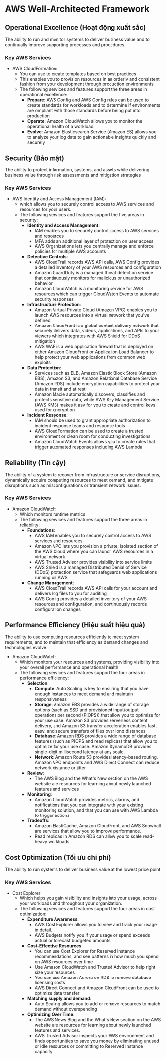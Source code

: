 # AWS Well-Architected Framework

## Operational Excellence (Hoạt động xuất sắc)

The ability to run and monitor systems to deliver
business value and to continually improve supporting
processes and procedures.

### Key AWS Services

- AWS CloudFormation:
  - You can use to create templates based on best practices
  - This enables you to provision resources in an orderly and consistent fashion from your development through production environments
  - The following services and features support the three areas in operational excellence:
    - __Prepare__: AWS Config and AWS Config rules can be used to create standards for workloads and to determine if environments are ompliant with those standards before being put into production
    - __Operate__: Amazon CloudWatch allows you to monitor the operational health of a workload
    - __Evolve__: Amazon Elasticsearch Service (Amazon ES) allows you to analyze your log data to gain actionable insights quickly and securely

## Security (Bảo mật)

The ability to protect information, systems, and assets
while delivering business value through risk assessments
and mitigation strategies

### Key AWS Services

- AWS Identity and Access Management (IAM):
  - which allows you to securely control access to AWS services and resources for your users.
  - The following services and features support the five areas in security:
    - __Identity and Access Management__:
      - IAM enables you to securely control access to AWS services and resources
      - MFA adds an additional layer of protection on user access
      - AWS Organizations lets you centrally manage and enforce policies for multiple AWS accounts
    - __Detective Controls__:
      - AWS CloudTrail records AWS API calls, AWS Config provides a detailed inventory of your AWS resources and configuration
      - Amazon GuardDuty is a managed threat detection service that continuously monitors for malicious or unauthorized behavior
      - Amazon CloudWatch is a monitoring service for AWS resources which can trigger CloudWatch Events to automate security responses
    - __Infrastructure Protection__:
      - Amazon Virtual Private Cloud (Amazon VPC) enables you to launch AWS resources into a virtual network that you've defined
      - Amazon CloudFront is a global content delivery network that securely delivers data, videos, applications, and APIs to your viewers which integrates with AWS Shield for DDoS mitigation
      - AWS WAF is a web application firewall that is deployed on either Amazon CloudFront or Application Load Balancer to help protect your web applications from common web exploits
    - __Data Protection__:
      - Services such as ELB, Amazon Elastic Block Store (Amazon EBS), Amazon S3, and Amazon Relational Database Service (Amazon RDS) include encryption capabilities to protect your data in transit and at rest
      - Amazon Macie automatically discovers, classifies and protects sensitive data, while AWS Key  Management Service (AWS KMS) makes it  asy for you to create and control keys used for encryption
    - __Incident Response__:
      - IAM should be used to grant appropriate authorization to incident response teams and response tools
      - AWS CloudFormation can be used to create a trusted environment or clean room for conducting investigations
      - Amazon CloudWatch Events allows you to create rules that trigger automated responses including AWS Lambda

## Reliability (Tin cậy)

The ability of a system to recover from infrastructure
or service disruptions, dynamically acquire computing
resources to meet demand, and mitigate disruptions
such as misconfigurations or transient network issues.

### Key AWS Services

- Amazon CloudWatch:
  - Which monitors runtime metrics
  - The following services and features support the three areas in reliability:
    - __Foundations__:
      - AWS IAM enables you to securely control access to AWS services and resources
      - Amazon VPC lets you provision a private, isolated section of the AWS Cloud where you can launch AWS resources in a virtual network
      - AWS Trusted Advisor provides visibility into service limits
      - AWS Shield is a managed Distributed Denial of Service (DDoS) protection service that safeguards web applications running on AWS 
    - __Change Management__:
      - AWS CloudTrail records AWS API calls for your account and delivers log files to you for auditing
      - AWS Config provides a detailed inventory of your AWS resources and configuration, and continuously records configuration changes

## Performance Efficiency (Hiệu suất hiệu quả)

The ability to use computing resources efficiently
to meet system requirements, and to maintain that
efficiency as demand changes and technologies evolve.

- Amazon CloudWatch:
  - Which monitors your resources and systems, providing visibility into your overall performance and operational health
  - The following services and features support the four areas in performance efficiency:
    - __Selection__:
      - __Compute__: Auto Scaling is key to ensuring that you have enough instances to meet demand and maintain responsiveness
      - __Storage__: Amazon EBS provides a wide range of storage options (such as SSD and provisioned input/output operations per second (PIOPS)) that allow you to optimize for your  use case. Amazon S3 provides serverless content delivery, and Amazon S3 transfer acceleration enables fast, easy, and secure transfers of files over long distances
      - __Database__: Amazon RDS provides a wide range of database features (such as PIOPS and read replicas) that allow you to optimize for your use case. Amazon DynamoDB provides single-digit millisecond latency at any scale.
      - __Network__: Amazon Route 53 provides latency-based routing. Amazon VPC endpoints and AWS Direct Connect can reduce network distance or jitter
    - __Review__:
      - The AWS Blog and the What's New section on the AWS website are resources for learning about newly launched features and services
    - __Monitoring__:
      - Amazon CloudWatch provides metrics, alarms, and notifications that you can integrate with your existing monitoring solution, and that you can use with AWS Lambda to trigger actions
    - __Tradeoffs__:
      - Amazon ElastiCache, Amazon CloudFront, and AWS Snowball are services that allow you to improve performance.
      - Read replicas in Amazon RDS can allow you to scale read-heavy workloads

## Cost Optimization (Tối ưu chi phí)

The ability to run systems to deliver business value at
the lowest price point

### Key AWS Services

- Cost Explorer
  - Which helps you gain visibility and insights into your usage, across your workloads and throughout your organization.
  - The following services and features support the four areas in cost optimization:
    - __Expenditure Awareness__:
      - AWS Cost Explorer allows you to view and track your usage in detail.
      - AWS Budgets notify you if your usage or spend exceeds actual or forecast budgeted amounts
    - __Cost-Effective Resources__:
      - You can use Cost Explorer for Reserved Instance recommendations, and see patterns in how much you spend on AWS resources over time
      - Use Amazon CloudWatch and Trusted Advisor to help right size your resources
      - You can use Amazon Aurora on RDS to remove database licensing costs
      - AWS Direct Connect and Amazon CloudFront can be used to optimize data transfer
    - __Matching supply and demand__:
      - Auto Scaling allows you to add or remove resources to match demand without overspending
    - __Optimizing Over Time__:
      - The AWS News Blog and the What's New section on the AWS website are resources for learning about newly launched features and services.
      - AWS Trusted Advisor inspects your AWS environment and finds opportunities to save you money by eliminating unused or idle resources or committing to Reserved Instance capacity
